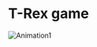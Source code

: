 # T-Rex game

![Animation1](https://user-images.githubusercontent.com/70001950/139517927-11759b47-ad82-464e-b504-9fdf7799dc59.gif)
